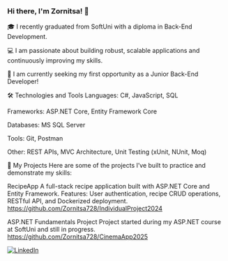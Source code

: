 ### Hi there, I'm Zornitsa! 👋

🎓 I recently graduated from SoftUni with a diploma in Back-End Development.

💻 I am passionate about building robust, scalable applications and continuously improving my skills.

🚀 I am currently seeking my first opportunity as a Junior Back-End Developer!

🛠️ Technologies and Tools
Languages: C#, JavaScript, SQL

Frameworks: ASP.NET Core, Entity Framework Core

Databases: MS SQL Server

Tools: Git, Postman

Other: REST APIs, MVC Architecture, Unit Testing (xUnit, NUnit, Moq)

🧩 My Projects
Here are some of the projects I’ve built to practice and demonstrate my skills:

RecipeApp
A full-stack recipe application built with ASP.NET Core and Entity Framework.
Features: User authentication, recipe CRUD operations, RESTful API, and Dockerized deployment.
https://github.com/Zornitsa728/IndividualProject2024

ASP.NET Fundamentals Project
Project started during my ASP.NET course at SoftUni and still in progress.
https://github.com/Zornitsa728/CinemaApp2025

[![LinkedIn](https://img.shields.io/badge/-LinkedIn-0e76a8?style=flat-square&logo=Linkedin&logoColor=white)](https://www.linkedin.com/in/zornitsa-stoyanova-a2034b275) 
<!---
Zornitsa728/Zornitsa728 is a ✨ special ✨ repository because its `README.md` (this file) appears on your GitHub profile.
You can click the Preview link to take a look at your changes.
--->
